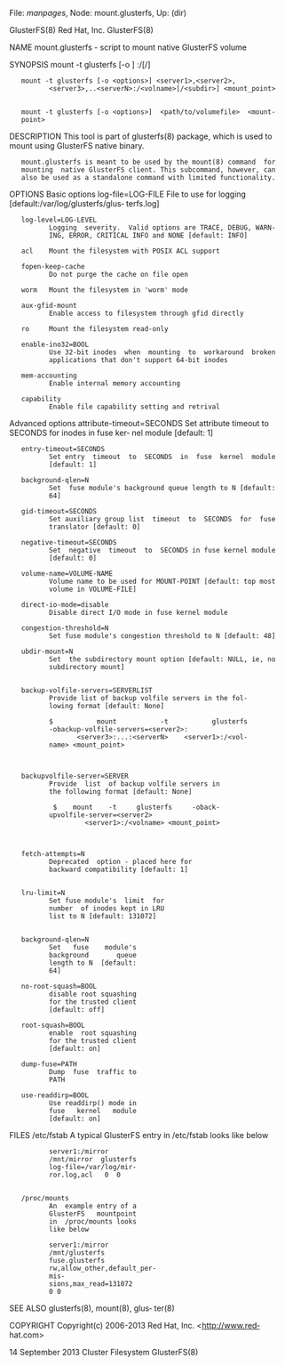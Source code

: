 File: *manpages*,  Node: mount.glusterfs,  Up: (dir)

GlusterFS(8)                     Red Hat, Inc.                    GlusterFS(8)



NAME
       mount.glusterfs - script to mount native GlusterFS volume

SYNOPSIS
       mount  -t  glusterfs [-o <options>] <volumeserver>:/<volume>[/<subdir>]
       <mountpoint>

       mount -t glusterfs [-o <options>] <server1>,<server2>,
              <server3>,..<serverN>:/<volname>[/<subdir>] <mount_point>


       mount -t glusterfs [-o <options>]  <path/to/volumefile>  <mount‐
       point>

DESCRIPTION
       This  tool  is  part  of  glusterfs(8) package, which is used to
       mount using GlusterFS native binary.

       mount.glusterfs is meant to be used by the mount(8) command  for
       mounting  native GlusterFS client. This subcommand, however, can
       also be used as a standalone command with limited functionality.


OPTIONS
   Basic options
       log-file=LOG-FILE
              File to use for logging [default:/var/log/glusterfs/glus‐
              terfs.log]

       log-level=LOG-LEVEL
              Logging  severity.  Valid options are TRACE, DEBUG, WARN‐
              ING, ERROR, CRITICAL INFO and NONE [default: INFO]

       acl    Mount the filesystem with POSIX ACL support

       fopen-keep-cache
              Do not purge the cache on file open

       worm   Mount the filesystem in 'worm' mode

       aux-gfid-mount
              Enable access to filesystem through gfid directly

       ro     Mount the filesystem read-only

       enable-ino32=BOOL
              Use 32-bit inodes  when  mounting  to  workaround  broken
              applications that don't support 64-bit inodes

       mem-accounting
              Enable internal memory accounting

       capability
              Enable file capability setting and retrival


   Advanced options
       attribute-timeout=SECONDS
              Set  attribute timeout to SECONDS for inodes in fuse ker‐
              nel module [default: 1]

       entry-timeout=SECONDS
              Set entry  timeout  to  SECONDS  in  fuse  kernel  module
              [default: 1]

       background-qlen=N
              Set  fuse module's background queue length to N [default:
              64]

       gid-timeout=SECONDS
              Set auxiliary group list  timeout  to  SECONDS  for  fuse
              translator [default: 0]

       negative-timeout=SECONDS
              Set  negative  timeout  to  SECONDS in fuse kernel module
              [default: 0]

       volume-name=VOLUME-NAME
              Volume name to be used for MOUNT-POINT [default: top most
              volume in VOLUME-FILE]

       direct-io-mode=disable
              Disable direct I/O mode in fuse kernel module

       congestion-threshold=N
              Set fuse module's congestion threshold to N [default: 48]

       ubdir-mount=N
              Set  the subdirectory mount option [default: NULL, ie, no
              subdirectory mount]


       backup-volfile-servers=SERVERLIST
              Provide list of backup volfile servers in the fol‐
              lowing format [default: None]

              $           mount           -t           glusterfs
              -obackup-volfile-servers=<server2>:
                     <server3>:...:<serverN>    <server1>:/<vol‐
              name> <mount_point>



       backupvolfile-server=SERVER
              Provide  list  of backup volfile servers in
              the following format [default: None]

               $    mount    -t     glusterfs     -oback‐
              upvolfile-server=<server2>
                       <server1>:/<volname> <mount_point>



       fetch-attempts=N
              Deprecated  option - placed here for
              backward compatibility [default: 1]


       lru-limit=N
              Set fuse module's  limit  for
              number  of inodes kept in LRU
              list to N [default: 131072]


       background-qlen=N
              Set   fuse    module's
              background       queue
              length to N  [default:
              64]

       no-root-squash=BOOL
              disable root squashing
              for the trusted client
              [default: off]

       root-squash=BOOL
              enable  root squashing
              for the trusted client
              [default: on]

       dump-fuse=PATH
              Dump  fuse  traffic to
              PATH

       use-readdirp=BOOL
              Use readdirp() mode in
              fuse   kernel   module
              [default: on]

FILES
       /etc/fstab
              A  typical   GlusterFS
              entry   in  /etc/fstab
              looks like below

              server1:/mirror
              /mnt/mirror  glusterfs
              log-file=/var/log/mir‐
              ror.log,acl   0  0


       /proc/mounts
              An  example entry of a
              GlusterFS   mountpoint
              in  /proc/mounts looks
              like below

              server1:/mirror
              /mnt/glusterfs
              fuse.glusterfs
              rw,allow_other,default_per‐
              mis‐
              sions,max_read=131072
              0 0


SEE ALSO
       glusterfs(8), mount(8), glus‐
       ter(8)


COPYRIGHT
       Copyright(c)  2006-2013   Red
       Hat, Inc.    <http://www.red‐
       hat.com>



14 September 2013             Cluster Filesystem                  GlusterFS(8)
